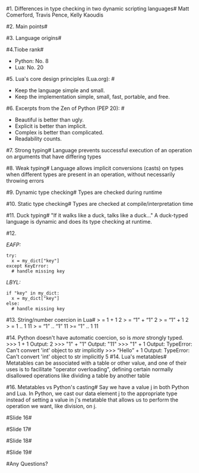 #1. Differences in type checking in two dynamic scripting languages#
Matt Comerford, Travis Pence, Kelly Kaoudis

#2. Main points#

#3. Language origins#

#4.Tiobe rank#
- Python: No. 8
- Lua: No. 20

#5. Lua's core design principles (Lua.org): #
- Keep the language simple and small.
- Keep the implementation simple, small, fast, portable, and free.

#6. Excerpts from the Zen of Python (PEP 20): #
- Beautiful is better than ugly.
- Explicit is better than implicit.
- Complex is better than complicated.
- Readability counts.
	
#7. Strong typing#
Language prevents successful execution of an operation on arguments that have differing types

#8. Weak typing#
Language allows implicit conversions (casts) on types when different types are present in an operation,
without necessarily throwing errors

#9. Dynamic type checking#
Types are checked during runtime

#10. Static type checking#
Types are checked at compile/interpretation time

#11. Duck typing#
"If it walks like a duck, talks like a duck..." 
A duck-typed language is dynamic and does its type checking at runtime.

#12.

_EAFP:_

    try:
      x = my_dict["key"]
    except KeyError:
      # handle missing key
_LBYL:_

    if "key" in my_dict:
      x = my_dict["key"]
    else:
      # handle missing key

#13. String/number coercion in Lua#
    > = 1 + 1
    2
    > = “1” + “1”
    2
    > = “1” + 1
    2
    > = 1 .. 1
    11
    > = “1” .. “1”
    11
    >= “1” .. 1
    11

#14. Python doesn't have automatic coercion, so is *more* strongly typed.
    >>> 1 + 1
    Output: 2
    >>> "1" + "1"
    Output: "11"
    >>> "1" + 1
    Output: TypeError: Can't convert 'int' object to str implicitly
    >>> “Hello” + 1
    Output: TypeError: Can't convert 'int' object to str implicitly
  5 
#14. Lua's metatables#
Metatables can be associated with a table or other value, and one of their uses is to
facilitate "operator overloading", defining certain normally disallowed 
operations like dividing a table by another table

#16. Metatables vs Python's casting#
Say we have a value j in both Python and Lua.
In Python, we cast our data element j to the appropriate type instead of 
setting a value in j's metatable that allows us to perform the operation we want, like division, on j.
    
#Slide 16#

#Slide 17#

#Slide 18#

#Slide 19#

#Any Questions? 
